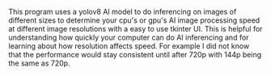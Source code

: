 This program uses a yolov8 AI model to do inferencing on images of different sizes to determine your cpu's or gpu's AI image processing speed at different image resolutions with a easy to use tkinter UI. This is helpful for understanding how quickly your computer can do AI inferencing and for learning about how resolution affects speed. For example I did not know that the performance would stay consistent until after 720p with 144p being the same as 720p.
